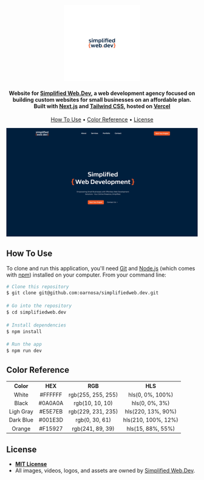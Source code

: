 <div align="center">
  <img alt="Logo" src="./src/assets/swd-logo-light.svg" width="200px" />
</div>

<h4 align="center">
 Website for <a href="https://simplifiedweb.dev" target="_blank">Simplified Web.Dev</a>, a web development agency focused on building custom websites for small businesses on an affordable plan. Built with <a href="https://www.nextjs.org/" target="_blank">Next.js</a> and <a href="https://www.tailwindcss.com/" target="_blank">Tailwind CSS</a>, hosted on <a href="https://vercel.com/" target="_blank">Vercel</a>
</h4>

<p align="center">
  <a href="#how-to-use">How To Use</a> •
  <a href="#color-reference">Color Reference</a> •
  <a href="#license">License</a>
</p>

![demo](./public/images/thumbnail.png)

## How To Use

To clone and run this application, you'll need [Git](https://git-scm.com) and [Node.js](https://nodejs.org/en/download/) (which comes with [npm](http://npmjs.com)) installed on your computer. From your command line:

```bash
# Clone this repository
$ git clone git@github.com:oarnosa/simplifiedweb.dev.git

# Go into the repository
$ cd simplifiedweb.dev

# Install dependencies
$ npm install

# Run the app
$ npm run dev
```

## Color Reference

<table style="width:100%">
  <tr>
    <th>Color</th>
    <th>HEX</th>
    <th>RGB</th>
    <th>HLS</th>
  </tr>
  <tr align=center>
    <td>White</td>
    <td>#FFFFFF</td>
    <td>rgb(255, 255, 255)</td>
    <td>hls(0, 0%, 100%)</td>
  </tr>
  <tr align=center>
    <td>Black</td>
    <td>#0A0A0A</td>
    <td>rgb(10, 10, 10)</td>
    <td>hls(0, 0%, 3%)</td>
  </tr>
  <tr align=center>
    <td>Ligh Gray</td>
    <td>#E5E7EB</td>
    <td>rgb(229, 231, 235)</td>
    <td>hls(220, 13%, 90%)</td>
  </tr>
  <tr align=center>
    <td>Dark Blue</td>
    <td>#001E3D</td>
    <td>rgb(0, 30, 61)</td>
    <td>hls(210, 100%, 12%)</td>
  </tr>
  <tr align=center>
    <td>Orange</td>
    <td>#F15927</td>
    <td>rgb(241, 89, 39)</td>
    <td>hls(15, 88%, 55%)</td>
  </tr>
</table>

## License

- **[MIT License](http://opensource.org/licenses/mit-license.php)**
- All images, videos, logos, and assets are owned by <a href="http://simplifiedweb.dev" target="_blank">Simplified Web.Dev</a>.
